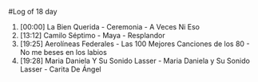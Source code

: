 #Log of 18 day

1. [00:00] La Bien Querida - Ceremonia - A Veces Ni Eso
1. [13:12] Camilo Séptimo - Maya - Resplandor
1. [19:25] Aerolíneas Federales - Las 100 Mejores Canciones de los 80 - No me beses en los labios
1. [19:28] Maria Daniela Y Su Sonido Lasser - Maria Daniela y Su Sonido Lasser - Carita De Ángel
